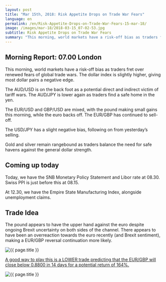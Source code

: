 ```yaml
---
layout: post
title: "Mar 15th, 2018: Risk Appetite Drops on Trade War Fears"
language: en
permalink: /en/Risk-Appetite-Drops-on-Trade-War-Fears-15-mar-18/
image: /images/mar-18/2018-03-15_07-02-53.jpg
subtitle: Risk Appetite Drops on Trade War Fears
summary: "This morning, world markets have a risk-off bias as traders fret over renewed fears of global trade wars. The dollar index is slightly higher, giving most dollar pairs a negative edge"
---
```

## Morning Report: 07.00 London

This morning, world markets have a risk-off bias as traders fret over renewed fears of global trade wars. The dollar index is slightly higher, giving most dollar pairs a negative edge. 

The AUD/USD is on the back foot as a potential direct and indirect victim of tariff wars. The AUD/JPY is lower again as traders find a safe home in the yen. 

The EUR/USD and GBP/USD are mixed, with the pound making small gains this morning, while the euro backs off. The EUR/GBP has continued to sell-off. 

The USD/JPY has a slight negative bias, following on from yesterday’s selling. 

Gold and silver remain rangebound as traders balance the need for safe havens against the general dollar strength. 

## Coming up today 

Today, we have the SNB Monetary Policy Statement and Libor rate at 08.30. Swiss PPI is just before this at 08.15. 

At 12.30, we have the Empire State Manufacturing Index, alongside unemployment claims. 

## Trade Idea

The pound appears to have the upper hand against the euro despite ongoing Brexit uncertainty on both sides of the channel. There appears to have been an overreaction towards the euro recently (and Brexit sentiment), making a EUR/GBP reversal continuation more likely.

<img class="post-image" src="{{ site.url }}/images/mar-18/2018-03-15_07-02-53.jpg" alt="{{ page.title }}" title="{{ page.title }}">

<a href="%LINK%%?currency=GBP&market=forex&underlying=frxEURGBP&formname=higherlower&duration_amount=14&duration_units=d&amount=10&amount_type=payout&expiry_type=duration&barrier=0.8800" target="_blank">A good way to play this is a LOWER trade predicting that the EUR/GBP will close below 0.8800 in 14 days for a potential return of 164%.</a>

<img class="post-image" src="{{ site.url }}/images/mar-18/2018-03-15_07-19-50.jpg" alt="{{ page.title }}" title="{{ page.title }}">
